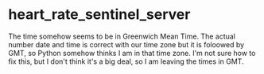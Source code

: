 # heart_rate_sentinel_server

The time somehow seems to be in Greenwich Mean Time. The actual number date and time is correct with our time zone but it is foloowed by GMT, so Python somehow thinks I am in that time zone. I'm not sure how to fix this, but I don't think it's a big deal, so I am leaving the times in GMT. 

